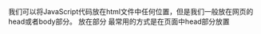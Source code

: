 我们可以将JavaScript代码放在html文件中任何位置，但是我们一般放在网页的head或者body部分。
放在<head>部分
最常用的方式是在页面中head部分放置<script>元素，浏览器解析head部分就会执行这个代码，然后才解析页面的其余部分。
放在<body>部分
JavaScript代码在网页读取到该语句的时候就会执行。


网站性能优化-将Script放到HTML文件中尽量靠近尾部（将Script放在页面底部）

注意：Button的Click事件需要调用js文件中的某个函数，如果Script都被放到HTML文件的最后的话，button这个element会在script下载完成之前被render出来，如果此时用户点击了这个button，就一定会出现一个Script error。

解决方法：

1，将Script放在合适的，尽量靠近尾部的地方；

2，为所有的js文件中需要被调用的函数，在HTML中实现一个空函数（放在靠前的位置），这样当页面需要的js文件没有download完成时，用户点击按钮等操作之后出发一个空函数



#### 输出内容

document.write(mychar);

为什么document.write被认为是“不好的做法”呢？ - 提到它“最好使用安全和DOM友好的DOM操作方法”（document.createElement，element.appendChild等）。

#### 警告（alert 消息对话框）
```
<script type="text/javascript">
   var mynum = 30;
   alert("hello!");
   alert(mynum);
</script>
```